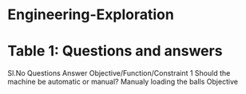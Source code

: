 # Engineering-Exploration
# Table 1: Questions and answers
Sl.No	       Questions	                                Answer	                                            Objective/Function/Constraint
1         Should the machine be automatic or manual?    Manualy loading the balls                               Objective 
